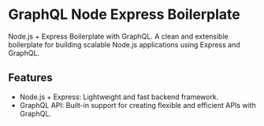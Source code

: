 # GraphQL Node Express Boilerplate

Node.js + Express Boilerplate with GraphQL. A clean and extensible boilerplate for building scalable Node.js applications using Express and GraphQL.

## **Features**

- Node.js + Express: Lightweight and fast backend framework.
- GraphQL API: Built-in support for creating flexible and efficient APIs with GraphQL.
